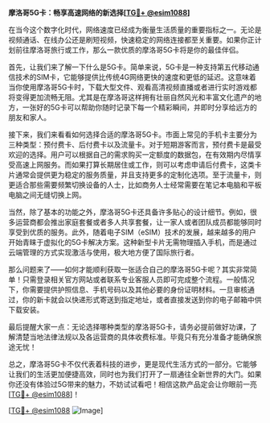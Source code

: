 **摩洛哥5G卡：畅享高速网络的新选择[[TG💪+ @esim1088](https://t.me/s/esim1088)]**

在当今这个数字化时代，网络速度已经成为衡量生活质量的重要指标之一。无论是视频通话、在线办公还是刷短视频，快速稳定的网络连接都至关重要。如果你正计划前往摩洛哥旅行或工作，那么一款优质的摩洛哥5G卡将是你的最佳伴侣。

首先，让我们来了解一下什么是5G卡。简单来说，5G卡是一种支持第五代移动通信技术的SIM卡，它能够提供比传统4G网络更快的速度和更低的延迟。这意味着当你使用摩洛哥5G卡时，下载大型文件、观看高清视频直播或者进行实时游戏都将变得更加流畅无阻。尤其是在摩洛哥这样拥有壮丽自然风光和丰富文化遗产的地方，一张好的5G卡可以帮助你随时记录下每一个精彩瞬间，并即时分享给远方的朋友和家人。

接下来，我们来看看如何选择合适的摩洛哥5G卡。市面上常见的手机卡主要分为三种类型：预付费卡、后付费卡以及流量卡。对于短期游客而言，预付费卡是最受欢迎的选择。用户可以根据自己的需求购买一定额度的数据包，在有效期内尽情享受高速上网服务。而如果打算长期居住或工作，则可以考虑申请后付费卡，这类卡片通常会提供更为稳定的服务质量，并且支持更多的定制化选项。至于流量卡，则更适合那些需要频繁切换设备的人士，比如商务人士经常需要在笔记本电脑和平板电脑之间无缝切换上网。

当然，除了基本的功能之外，摩洛哥5G卡还具备许多贴心的设计细节。例如，很多运营商都会推出家庭套餐或者多人共享套餐，让一家人或者团队成员都能够同时享受到优质的服务。此外，随着电子SIM（eSIM）技术的发展，越来越多的用户开始青睐于虚拟化的5G卡解决方案。这种新型卡片无需物理插入手机，而是通过云端管理的方式实现激活与使用，极大地方便了国际旅行者。

那么问题来了——如何才能顺利获取一张适合自己的摩洛哥5G卡呢？其实非常简单！只需登录相关官方网站或者联系专业客服人员即可完成整个流程。一般情况下，你需要提供护照信息、手机号码以及其他必要的身份证明材料。一旦审核通过，你的新卡就会以快递形式寄送到指定地址，或者直接发送到你的电子邮箱中供下载安装。

最后提醒大家一点：无论选择哪种类型的摩洛哥5G卡，请务必提前做好功课，了解清楚当地法律法规以及各运营商的具体收费标准。毕竟只有充分准备才能确保旅途无忧！

总之，摩洛哥5G卡不仅代表着科技的进步，更是现代生活方式的一部分。它能够让我们的生活更加便捷高效，同时也为我们打开了一扇通往全新世界的大门。如果你还没有体验过5G带来的魅力，不妨试试看吧！相信这款产品定会让你眼前一亮[[TG💪+ @esim1088](https://t.me/s/esim1088)]！

[[TG💪+ @esim1088](https://t.me/s/esim1088) ![Image](https://i.postimg.cc/4NQfJmqS/Snipaste-2025-05-13-00-14-12.png)]